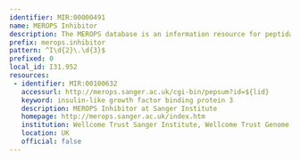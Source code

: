 ```yaml
---
identifier: MIR:00000491
name: MEROPS Inhibitor
description: The MEROPS database is an information resource for peptidases (also termed proteases, proteinases and proteolytic enzymes) and the proteins that inhibit them. This collections references inhibitors.
prefix: merops.inhibitor
pattern: ^I\d{2}\.\d{3}$
prefixed: 0
local_id: I31.952
resources:
 - identifier: MIR:00100632
   accessurl: http://merops.sanger.ac.uk/cgi-bin/pepsum?id=${lid}
   keyword: insulin-like growth factor binding protein 3
   description: MEROPS Inhibitor at Sanger Institute
   homepage: http://merops.sanger.ac.uk/index.htm
   institution: Wellcome Trust Sanger Institute, Wellcome Trust Genome Campus, Hinxton, Cambridge
   location: UK
   official: false
---
```

